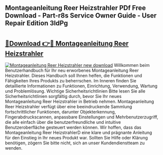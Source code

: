## Montageanleitung Reer Heizstrahler PDf Free Download - Part-r8s Service Owner Guide - User Repair Edition 3IdPg

# <h2><a href="http://df6vc6.blite.top/?on=Montageanleitung+Reer+Heizstrahler">🔗Download 👉🔴 Montageanleitung Reer Heizstrahler</a></h2>

[![Montageanleitung Reer Heizstrahler new download](https://i.imgur.com/lujVjoI.png)](http://df6vc6.blite.top/?on=Montageanleitung+Reer+Heizstrahler)
Willkommen beim Benutzerhandbuch für Ihr neu erworbenes Montageanleitung Reer Heizstrahler. Dieses Handbuch soll Ihnen helfen, die Funktionen und Fähigkeiten Ihres Produkts zu beherrschen. Im Inneren finden Sie detaillierte Informationen zu Funktionen, Einrichtung, Verwendung, Wartung und Problemlösung. Wichtige Sicherheitsrichtlinien Bitte lesen Sie alle Sicherheitsrichtlinien sorgfältig durch, bevor Sie Ihr neues Montageanleitung Reer Heizstrahler in Betrieb nehmen. Montageanleitung Reer Heizstrahler verfügt über eine beeindruckende Sammlung fortschrittlicher Funktionen, darunter Objekterkennung, Fingerabdruckscannen, anpassbare Einstellungen und Mehrbenutzerzugriff, die alle einfach über die benutzerfreundliche und intuitive Benutzeroberfläche gesteuert werden können. Wir hoffen, dass das Montageanleitung Reer HeizstrahlerD eine klare und prägnante Anleitung für den Einstieg in Ihr neues Produkt war. Sollten Sie Hilfe oder Klärung benötigen, zögern Sie bitte nicht, sich an unser Kundendienstteam zu wenden.
